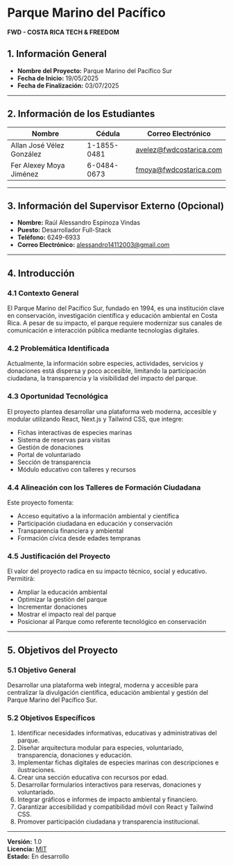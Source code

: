 # Parque Marino del Pacífico  
**FWD - COSTA RICA TECH & FREEDOM**

## 1. Información General

- **Nombre del Proyecto:** Parque Marino del Pacífico Sur  
- **Fecha de Inicio:** 19/05/2025  
- **Fecha de Finalización:** 03/07/2025  

---

## 2. Información de los Estudiantes

| Nombre                        | Cédula        | Correo Electrónico                  |
|-----------------------------|---------------|-------------------------------------|
| Allan José Vélez González   | 1-1855-0481   | avelez@fwdcostarica.com            |
| Fer Alexey Moya Jiménez     | 6-0484-0673   | fmoya@fwdcostarica.com             |

---

## 3. Información del Supervisor Externo (Opcional)

- **Nombre:** Raúl Alessandro Espinoza Vindas  
- **Puesto:** Desarrollador Full-Stack  
- **Teléfono:** 6249-6933  
- **Correo Electrónico:** alessandro14112003@gmail.com  

---

## 4. Introducción

### 4.1 Contexto General
El Parque Marino del Pacífico Sur, fundado en 1994, es una institución clave en conservación, investigación científica y educación ambiental en Costa Rica. A pesar de su impacto, el parque requiere modernizar sus canales de comunicación e interacción pública mediante tecnologías digitales.

### 4.2 Problemática Identificada
Actualmente, la información sobre especies, actividades, servicios y donaciones está dispersa y poco accesible, limitando la participación ciudadana, la transparencia y la visibilidad del impacto del parque.

### 4.3 Oportunidad Tecnológica
El proyecto plantea desarrollar una plataforma web moderna, accesible y modular utilizando React, Next.js y Tailwind CSS, que integre:

- Fichas interactivas de especies marinas  
- Sistema de reservas para visitas  
- Gestión de donaciones  
- Portal de voluntariado  
- Sección de transparencia  
- Módulo educativo con talleres y recursos  

### 4.4 Alineación con los Talleres de Formación Ciudadana
Este proyecto fomenta:

- Acceso equitativo a la información ambiental y científica  
- Participación ciudadana en educación y conservación  
- Transparencia financiera y ambiental  
- Formación cívica desde edades tempranas  

### 4.5 Justificación del Proyecto
El valor del proyecto radica en su impacto técnico, social y educativo. Permitirá:

- Ampliar la educación ambiental  
- Optimizar la gestión del parque  
- Incrementar donaciones  
- Mostrar el impacto real del parque  
- Posicionar al Parque como referente tecnológico en conservación  

---

## 5. Objetivos del Proyecto

### 5.1 Objetivo General
Desarrollar una plataforma web integral, moderna y accesible para centralizar la divulgación científica, educación ambiental y gestión del Parque Marino del Pacífico Sur.

### 5.2 Objetivos Específicos

1. Identificar necesidades informativas, educativas y administrativas del parque.  
2. Diseñar arquitectura modular para especies, voluntariado, transparencia, donaciones y educación.  
3. Implementar fichas digitales de especies marinas con descripciones e ilustraciones.  
4. Crear una sección educativa con recursos por edad.  
5. Desarrollar formularios interactivos para reservas, donaciones y voluntariado.  
6. Integrar gráficos e informes de impacto ambiental y financiero.  
7. Garantizar accesibilidad y compatibilidad móvil con React y Tailwind CSS.  
8. Promover participación ciudadana y transparencia institucional.

---

**Versión:** 1.0  
**Licencia:** [MIT](https://opensource.org/licenses/MIT)  
**Estado:** En desarrollo